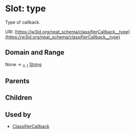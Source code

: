 
# Slot: type


Type of callback.

URI: [https://w3id.org/neat_schema/classifierCallback__type](https://w3id.org/neat_schema/classifierCallback__type)


## Domain and Range

None &#8594;  <sub>0..1</sub> [String](types/String.md)

## Parents


## Children


## Used by

 * [ClassifierCallback](ClassifierCallback.md)
